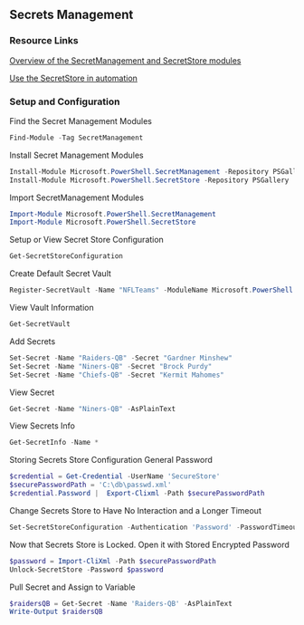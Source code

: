 ## Secrets Management 

### Resource Links

[Overview of the SecretManagement and SecretStore modules](https://learn.microsoft.com/en-us/powershell/utility-modules/secretmanagement/overview)

[Use the SecretStore in automation](https://learn.microsoft.com/en-us/powershell/utility-modules/secretmanagement/how-to/using-secrets-in-automation)


### Setup and Configuration

Find the Secret Management Modules
```powershell
Find-Module -Tag SecretManagement
```
Install Secret Management Modules
```powershell
Install-Module Microsoft.PowerShell.SecretManagement -Repository PSGallery
Install-Module Microsoft.PowerShell.SecretStore -Repository PSGallery
```
Import SecretManagement Modules
```powershell
Import-Module Microsoft.PowerShell.SecretManagement
Import-Module Microsoft.PowerShell.SecretStore
```
Setup or View Secret Store Configuration
```powershell
Get-SecretStoreConfiguration
```
Create Default Secret Vault
```powershell
Register-SecretVault -Name "NFLTeams" -ModuleName Microsoft.PowerShell.SecretStore -DefaultVault
```
View Vault Information
```powershell
Get-SecretVault
```
Add Secrets
```powershell
Set-Secret -Name "Raiders-QB" -Secret "Gardner Minshew"
Set-Secret -Name "Niners-QB" -Secret "Brock Purdy"
Set-Secret -Name "Chiefs-QB" -Secret "Kermit Mahomes"
```
View Secret
```powershell
Get-Secret -Name "Niners-QB" -AsPlainText
```
View Secrets Info
```powershell
Get-SecretInfo -Name *
```
Storing Secrets Store Configuration General Password
```powershell
$credential = Get-Credential -UserName 'SecureStore'
$securePasswordPath = 'C:\db\passwd.xml'
$credential.Password |  Export-Clixml -Path $securePasswordPath
```
Change Secrets Store to Have No Interaction and a Longer Timeout
```powershell
Set-SecretStoreConfiguration -Authentication 'Password' -PasswordTimeout 3600 -Interaction 'None'
```
Now that Secrets Store is Locked. Open it with Stored Encrypted Password
```powershell
$password = Import-CliXml -Path $securePasswordPath
Unlock-SecretStore -Password $password
```
Pull Secret and Assign to Variable
```powershell
$raidersQB = Get-Secret -Name 'Raiders-QB' -AsPlainText
Write-Output $raidersQB
```




